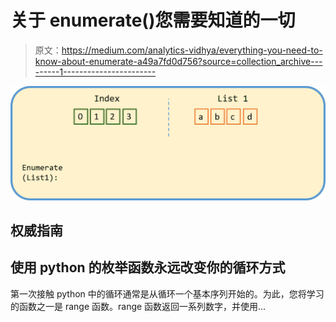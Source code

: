 # 关于 enumerate()您需要知道的一切

> 原文：<https://medium.com/analytics-vidhya/everything-you-need-to-know-about-enumerate-a49a7fd0d756?source=collection_archive---------1----------------------->

![](img/b6d366367a16a7d08e34d1434a83e5e9.png)

## 权威指南

## 使用 python 的枚举函数永远改变你的循环方式

第一次接触 python 中的循环通常是从循环一个基本序列开始的。为此，您将学习的函数之一是 range 函数。range 函数返回一系列数字，并使用…